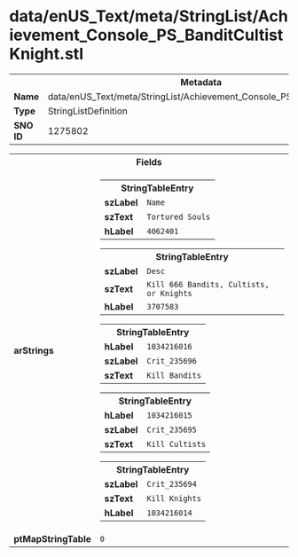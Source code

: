 <h1>data/enUS_Text/meta/StringList/Achievement_Console_PS_BanditCultistKnight.stl</h1><table><tr><th colspan="100%">Metadata</th></tr><tr><td><b>Name</b></td><td>data/enUS_Text/meta/StringList/Achievement_Console_PS_BanditCultistKnight.stl</td></tr><tr><td><b>Type</b></td><td>StringListDefinition</td></tr><tr><td><b>SNO ID</b></td><td>1275802</td></tr></table>

<table><tr><th colspan="100%">Fields</th></tr><tr><td><b>arStrings</b></td><td><table><tr><th colspan="100%">StringTableEntry</th></tr><tr><td><b>szLabel</b></td><td><code>Name</code></td></tr><tr><td><b>szText</b></td><td><code>Tortured Souls</code></td></tr><tr><td><b>hLabel</b></td><td><code>4062401</code></td></tr></table>


<table><tr><th colspan="100%">StringTableEntry</th></tr><tr><td><b>szLabel</b></td><td><code>Desc</code></td></tr><tr><td><b>szText</b></td><td><code>Kill 666 Bandits, Cultists, or Knights</code></td></tr><tr><td><b>hLabel</b></td><td><code>3707583</code></td></tr></table>


<table><tr><th colspan="100%">StringTableEntry</th></tr><tr><td><b>hLabel</b></td><td><code>1034216016</code></td></tr><tr><td><b>szLabel</b></td><td><code>Crit_235696</code></td></tr><tr><td><b>szText</b></td><td><code>Kill Bandits</code></td></tr></table>


<table><tr><th colspan="100%">StringTableEntry</th></tr><tr><td><b>hLabel</b></td><td><code>1034216015</code></td></tr><tr><td><b>szLabel</b></td><td><code>Crit_235695</code></td></tr><tr><td><b>szText</b></td><td><code>Kill Cultists</code></td></tr></table>


<table><tr><th colspan="100%">StringTableEntry</th></tr><tr><td><b>szLabel</b></td><td><code>Crit_235694</code></td></tr><tr><td><b>szText</b></td><td><code>Kill Knights</code></td></tr><tr><td><b>hLabel</b></td><td><code>1034216014</code></td></tr></table>


</td></tr><tr><td><b>ptMapStringTable</b></td><td><code>0</code></td></tr></table>

